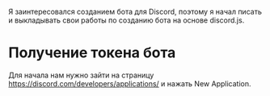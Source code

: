 Я заинтересовался созданием бота для Discord, поэтому я начал писать и выкладывать свои работы по созданию бота на основе discord.js.
# Получение токена бота

Для начала нам нужно зайти на страницу https://discord.com/developers/applications/ и нажать New Application.

